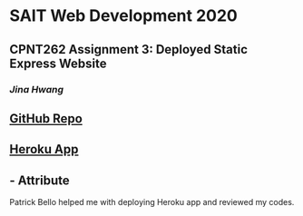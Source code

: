 # SAIT Web Development 2020

## CPNT262 Assignment 3: Deployed Static Express Website

### *Jina Hwang*
 
## [GitHub Repo](https://github.com/geumjinhwang/cpnt262-a3)
## [Heroku App](https://jinahwang-cpnt262.herokuapp.com/)

## - Attribute 
Patrick Bello helped me with deploying Heroku app and reviewed my codes.
